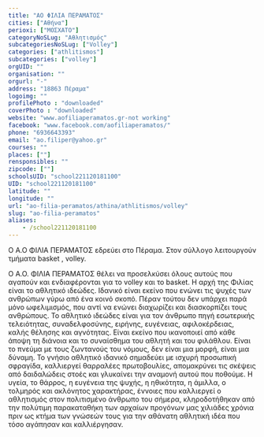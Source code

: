 ```yaml
---
title: "ΑΟ ΦΙΛΙΑ ΠΕΡΑΜΑΤΟΣ"
cities: ["Αθήνα"]
perioxi: ["ΜΟΣΧΑΤΟ"]
categoryNoSLug: "Αθλητισμός"
subcategoriesNoSLug: ["Volley"]
categories: ["athlitismos"]
subcategories: ["volley"]
orgUID: ""
organisation: ""
orgurl: "-"
address: "18863 Πέραμα"
logoimg: ""
profilePhoto : "downloaded"
coverPhoto : "downloaded"
website: "www.aofiliaperamatos.gr-not working"
facebook: "www.facebook.com/aofiliaperamatos/"
phone: "6936643393"
email: "ao.filiper@yahoo.gr"
courses: ""
places: [""]
rensponsibles: ""
zipcode: [""]
schoolsUID: "school221120181100"
UID: "school221120181100"
latitude: ""
longitude: ""
url: "ao-filia-peramatos/athina/athlitismos/volley"
slug: "ao-filia-peramatos"
aliases:
    - /school221120181100
---
```



Ο Α.Ο ΦΙΛΙΑ ΠΕΡΑΜΑΤΟΣ εδρεύει στο Πέραμα. Στον σύλλογο λειτουργούν τμήματα basket , volley.

Ο Α.Ο. ΦΙΛΙΑ ΠΕΡΑΜΑΤΟΣ θέλει να προσελκύσει όλους αυτούς που αγαπούν και ενδιαφέρονται για το volley και το basket. Η αρχή της Φιλίας είναι το αθλητικό ιδεώδες. Ιδανικό είναι εκείνο που ενώνει τις ψυχές των ανθρώπων γύρω από ένα κοινό σκοπό. Πέραν τούτου δεν υπάρχει παρά μόνο ωφελιμισμός, που αντί να ενώνει διαχωρίζει και διασκορπίζει τους ανθρώπους. Το αθλητικό ιδεώδες είναι για τον άνθρωπο πηγή εσωτερικής τελειότητας, συναδελφοσύνης, ειρήνης, ευγένειας, αφιλοκέρδειας, καλής θέλησης και αγνότητας. Είναι εκείνο που ικανοποιεί από κάθε άποψη τη διάνοια και το συναίσθημα του αθλητή και του φιλάθλου. Είναι το πνεύμα με τους ζωντανούς του νόμους, δεν είναι μια μορφή, είναι μια δύναμη. Το γνήσιο αθλητικό ιδανικό σημαδεύει με ισχυρή προσωπική σφραγίδα, καλλιεργεί θαρραλέες πρωτοβουλίες, απομακρύνει τις σκέψεις από δαιδαλώδεις στοές και γλυκαίνει την αναμονή αυτού που ποθούμε. Η υγεία, το θάρρος, η ευγένεια της ψυχής, η ηθικότητα, η άμιλλα, ο τολμηρός και ακλόνητος χαρακτήρας, έννοιες που καλλιεργεί ο αθλητισμός στον πολιτισμένο άνθρωπο του σήμερα, κληροδοτήθηκαν από την πολύτιμη παρακαταθήκη των αρχαίων προγόνων μας χιλιάδες χρόνια πριν ως κτήμα των γνώσεών τους για την αθάνατη αθλητική ιδέα που τόσο αγάπησαν και καλλιέργησαν.